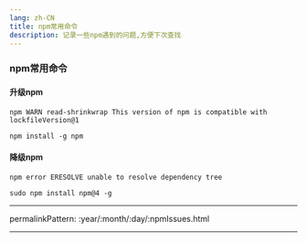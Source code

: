 ```yaml
---
lang: zh-CN
title: npm常用命令
description: 记录一些npm遇到的问题,方便下次查找
---
```


### npm常用命令

#### 升级npm

```ts:no-line-numbers question
npm WARN read-shrinkwrap This version of npm is compatible with lockfileVersion@1
```

```ts:no-line-numbers npm
npm install -g npm
```

#### 降级npm

```ts:no-line-numbers question
npm error ERESOLVE unable to resolve dependency tree
```

```ts:no-line-numbers npm
sudo npm install npm@4 -g
```

---

permalinkPattern: :year/:month/:day/:npmIssues.html

---

